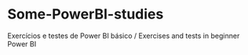 # Some-PowerBI-studies
Exercícios e testes de Power BI básico / Exercises and tests in beginner Power BI
